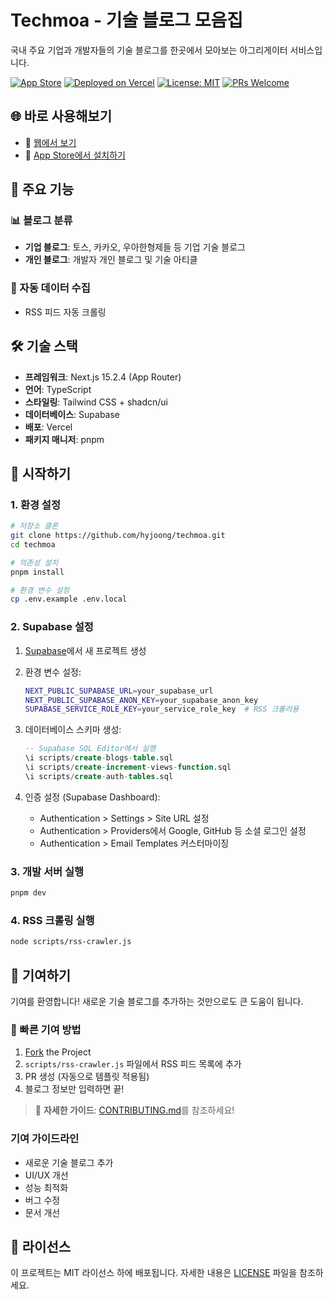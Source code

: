 # Techmoa - 기술 블로그 모음집

국내 주요 기업과 개발자들의 기술 블로그를 한곳에서 모아보는 아그리게이터 서비스입니다.

[![App Store](https://img.shields.io/badge/Download_on-the_App_Store-blue?logo=apple&logoColor=white&style=for-the-badge)](https://apps.apple.com/us/app/techmoa/id6754512319)
[![Deployed on Vercel](https://img.shields.io/badge/Deployed%20on-Vercel-black?style=for-the-badge&logo=vercel)](https://techmoa.dev)
[![License: MIT](https://img.shields.io/badge/License-MIT-yellow.svg)](https://opensource.org/licenses/MIT)
[![PRs Welcome](https://img.shields.io/badge/PRs-welcome-brightgreen.svg)](http://makeapullrequest.com)

## 🌐 바로 사용해보기

- 🔗 [웹에서 보기](https://techmoa.dev)
- 🍎 [App Store에서 설치하기](https://apps.apple.com/us/app/techmoa/id6754512319)

## 🚀 주요 기능

### 📊 블로그 분류

- **기업 블로그**: 토스, 카카오, 우아한형제들 등 기업 기술 블로그
- **개인 블로그**: 개발자 개인 블로그 및 기술 아티클

### 🤖 자동 데이터 수집

- RSS 피드 자동 크롤링

## 🛠 기술 스택

- **프레임워크**: Next.js 15.2.4 (App Router)
- **언어**: TypeScript
- **스타일링**: Tailwind CSS + shadcn/ui
- **데이터베이스**: Supabase
- **배포**: Vercel
- **패키지 매니저**: pnpm

## 🚀 시작하기

### 1. 환경 설정

```bash
# 저장소 클론
git clone https://github.com/hyjoong/techmoa.git
cd techmoa

# 의존성 설치
pnpm install

# 환경 변수 설정
cp .env.example .env.local
```

### 2. Supabase 설정

1. [Supabase](https://supabase.com)에서 새 프로젝트 생성
2. 환경 변수 설정:

   ```bash
   NEXT_PUBLIC_SUPABASE_URL=your_supabase_url
   NEXT_PUBLIC_SUPABASE_ANON_KEY=your_supabase_anon_key
   SUPABASE_SERVICE_ROLE_KEY=your_service_role_key  # RSS 크롤러용
   ```

3. 데이터베이스 스키마 생성:

   ```sql
   -- Supabase SQL Editor에서 실행
   \i scripts/create-blogs-table.sql
   \i scripts/create-increment-views-function.sql
   \i scripts/create-auth-tables.sql
   ```

4. 인증 설정 (Supabase Dashboard):
   - Authentication > Settings > Site URL 설정
   - Authentication > Providers에서 Google, GitHub 등 소셜 로그인 설정
   - Authentication > Email Templates 커스터마이징

### 3. 개발 서버 실행

```bash
pnpm dev
```

### 4. RSS 크롤링 실행

```bash
node scripts/rss-crawler.js
```

## 🤝 기여하기

기여를 환영합니다! 새로운 기술 블로그를 추가하는 것만으로도 큰 도움이 됩니다.

### 🚀 빠른 기여 방법

1. [Fork](https://github.com/hyjoong/techmoa/fork) the Project
2. `scripts/rss-crawler.js` 파일에서 RSS 피드 목록에 추가
3. PR 생성 (자동으로 템플릿 적용됨)
4. 블로그 정보만 입력하면 끝!

> 📖 **자세한 가이드**: [CONTRIBUTING.md](CONTRIBUTING.md)를 참조하세요!

### 기여 가이드라인

- 새로운 기술 블로그 추가
- UI/UX 개선
- 성능 최적화
- 버그 수정
- 문서 개선

## 📄 라이선스

이 프로젝트는 MIT 라이선스 하에 배포됩니다. 자세한 내용은 [LICENSE](LICENSE) 파일을 참조하세요.
